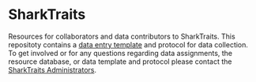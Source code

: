 # SharkTraits
Resources for collaborators and data contributors to SharkTraits. This repositoty contains a [data entry template](https://github.com/creeas/SharkTraits/blob/master/SharkTraits-Template.xlsx) and protocol for data collection. To get involved or for any questions regarding data assignments, the resource database, or data template and protocol please contact the [SharkTraits Administrators](mailto:sharktraits@gmail.com).


